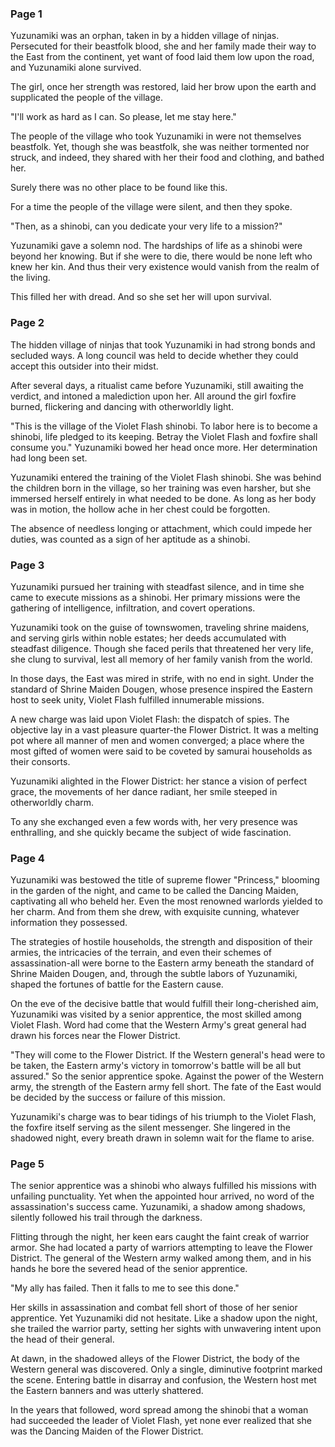 ### Page 1  
Yuzunamiki was an orphan, taken in by a hidden village of ninjas. Persecuted for their beastfolk blood, she and her family made their way to the East from the continent, yet want of food laid them low upon the road, and Yuzunamiki alone survived.  

The girl, once her strength was restored, laid her brow upon the earth and supplicated the people of the village.  

"I'll work as hard as I can. So please, let me stay here."  

The people of the village who took Yuzunamiki in were not themselves beastfolk. Yet, though she was beastfolk, she was neither tormented nor struck, and indeed, they shared with her their food and clothing, and bathed her.  

Surely there was no other place to be found like this.  

For a time the people of the village were silent, and then they spoke.  

"Then, as a shinobi, can you dedicate your very life to a mission?"  

Yuzunamiki gave a solemn nod. The hardships of life as a shinobi were beyond her knowing. But if she were to die, there would be none left who knew her kin. And thus their very existence would vanish from the realm of the living.  

This filled her with dread. And so she set her will upon survival.  

### Page 2
The hidden village of ninjas that took Yuzunamiki in had strong bonds and secluded ways. A long council was held to decide whether they could accept this outsider into their midst.  

After several days, a ritualist came before Yuzunamiki, still awaiting the verdict, and intoned a malediction upon her. All around the girl foxfire burned, flickering and dancing with otherworldly light.  

"This is the village of the Violet Flash shinobi. To labor here is to become a shinobi, life pledged to its keeping. Betray the Violet Flash and foxfire shall consume you." Yuzunamiki bowed her head once more. Her determination had long been set.  

Yuzunamiki entered the training of the Violet Flash shinobi. She was behind the children born in the village, so her training was even harsher, but she immersed herself entirely in what needed to be done. As long as her body was in motion, the hollow ache in her chest could be forgotten.  

The absence of needless longing or attachment, which could impede her duties, was counted as a sign of her aptitude as a shinobi.  

### Page 3
Yuzunamiki pursued her training with steadfast silence, and in time she came to execute missions as a shinobi. Her primary missions were the gathering of intelligence, infiltration, and covert operations.  

Yuzunamiki took on the guise of townswomen, traveling shrine maidens, and serving girls within noble estates; her deeds accumulated with steadfast diligence. Though she faced perils that threatened her very life, she clung to survival, lest all memory of her family vanish from the world.  

In those days, the East was mired in strife, with no end in sight. Under the standard of Shrine Maiden Dougen, whose presence inspired the Eastern host to seek unity, Violet Flash fulfilled innumerable missions.  

A new charge was laid upon Violet Flash: the dispatch of spies. The objective lay in a vast pleasure quarter-the Flower District. It was a melting pot where all manner of men and women converged; a place where the most gifted of women were said to be coveted by samurai households as their consorts.  

Yuzunamiki alighted in the Flower District: her stance a vision of perfect grace, the movements of her dance radiant, her smile steeped in otherworldly charm.  

To any she exchanged even a few words with, her very presence was enthralling, and she quickly became the subject of wide fascination.  

### Page 4
Yuzunamiki was bestowed the title of supreme flower "Princess," blooming in the garden of the night, and came to be called the Dancing Maiden, captivating all who beheld her. Even the most renowned warlords yielded to her charm. And from them she drew, with exquisite cunning, whatever information they possessed.  

The strategies of hostile households, the strength and disposition of their armies, the intricacies of the terrain, and even their schemes of assassination-all were borne to the Eastern army beneath the standard of Shrine Maiden Dougen, and, through the subtle labors of Yuzunamiki, shaped the fortunes of battle for the Eastern cause.  

On the eve of the decisive battle that would fulfill their long-cherished aim, Yuzunamiki was visited by a senior apprentice, the most skilled among Violet Flash. Word had come that the Western Army's great general had drawn his forces near the Flower District.  

"They will come to the Flower District. If the Western general's head were to be taken, the Eastern army's victory in tomorrow's battle will be all but assured." So the senior apprentice spoke. Against the power of the Western army, the strength of the Eastern army fell short. The fate of the East would be decided by the success or failure of this mission.  

Yuzunamiki's charge was to bear tidings of his triumph to the Violet Flash, the foxfire itself serving as the silent messenger. She lingered in the shadowed night, every breath drawn in solemn wait for the flame to arise.  

### Page 5
The senior apprentice was a shinobi who always fulfilled his missions with unfailing punctuality. Yet when the appointed hour arrived, no word of the assassination's success came. Yuzunamiki, a shadow among shadows, silently followed his trail through the darkness.  

Flitting through the night, her keen ears caught the faint creak of warrior armor. She had located a party of warriors attempting to leave the Flower District. The general of the Western army walked among them, and in his hands he bore the severed head of the senior apprentice.  

"My ally has failed. Then it falls to me to see this done."  

Her skills in assassination and combat fell short of those of her senior apprentice. Yet Yuzunamiki did not hesitate. Like a shadow upon the night, she trailed the warrior party, setting her sights with unwavering intent upon the head of their general.  

At dawn, in the shadowed alleys of the Flower District, the body of the Western general was discovered. Only a single, diminutive footprint marked the scene. Entering battle in disarray and confusion, the Western host met the Eastern banners and was utterly shattered.  

In the years that followed, word spread among the shinobi that a woman had succeeded the leader of Violet Flash, yet none ever realized that she was the Dancing Maiden of the Flower District.  
